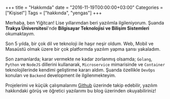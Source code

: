 +++
title = "Hakkımda"
date = "2016-11-19T00:00:00+03:00"
Categories = ["Kişisel"]
Tags = ["hakkında", "yengas"]
+++

Merhaba, ben Yiğitcan! Lise yıllarımdan beri yazılımla ilgileniyorum. Şuanda **Trakya Üniversitesi**'nde **Bilgisayar Teknolojisi ve Bilişim Sistemleri** okumaktayım.

Son 5 yılda, bir çok dil ve teknoloji ile haşır neşir oldum. Web, Mobil ve Masaüstü olmak üzere bir çok platformda yazılım yapma şansı yakaladım.

Son zamanlarda; karar vermekte ne kadar zorlanmış olsamda; `Golang`, `Python` ve `NodeJS` dillerini kullanarak, `Microservice` mimarisinde ve `Container` teknolojilerinde kendimi geliştirme kararı aldım. Şuanda özellikle `DevOps` konuları ve `Backend` development ile ilgilenmekteyim.

Projelerimi ve küçük çalışmalarımı [Github](https://github.com/Yengas) üzerinde takip edebilir, yazılım hakkındaki görüş ve öğretici yazılarımı bu blog üzerinden okuyabiliriniz!
